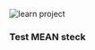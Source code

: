 ![learn project](https://img.shields.io/badge/Learn-learn%20project-orange.svg)

### Test MEAN steck


